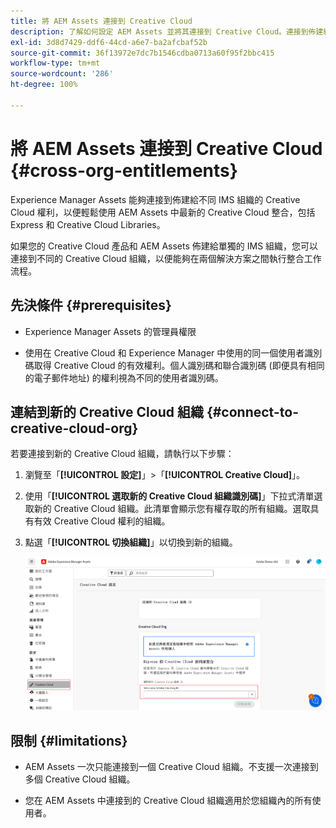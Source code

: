 ```yaml
---
title: 將 AEM Assets 連接到 Creative Cloud
description: 了解如何設定 AEM Assets 並將其連接到 Creative Cloud。連接到佈建給不同 IMS 組織的 Creative Cloud 權利，以便輕鬆使用 AEM Assets 中最新的 Creative Cloud 整合，包括 Express 和 Creative Cloud Libraries。
exl-id: 3d8d7429-ddf6-44cd-a6e7-ba2afcbaf52b
source-git-commit: 36f13972e7dc7b1546cdba0713a60f95f2bbc415
workflow-type: tm+mt
source-wordcount: '286'
ht-degree: 100%

---
```


# 將 AEM Assets 連接到 Creative Cloud  {#cross-org-entitlements}

Experience Manager Assets 能夠連接到佈建給不同 IMS 組織的 Creative Cloud 權利，以便輕鬆使用 AEM Assets 中最新的 Creative Cloud 整合，包括 Express 和 Creative Cloud Libraries。

如果您的 Creative Cloud 產品和 AEM Assets 佈建給單獨的 IMS 組織，您可以連接到不同的 Creative Cloud 組織，以便能夠在兩個解決方案之間執行整合工作流程。

## 先決條件 {#prerequisites}

* Experience Manager Assets 的管理員權限

* 使用在 Creative Cloud 和 Experience Manager 中使用的同一個使用者識別碼取得 Creative Cloud 的有效權利。個人識別碼和聯合識別碼 (即便具有相同的電子郵件地址) 的權利視為不同的使用者識別碼。

## 連結到新的 Creative Cloud 組織 {#connect-to-creative-cloud-org}

若要連接到新的 Creative Cloud 組織，請執行以下步驟：

1. 瀏覽至「**[!UICONTROL 設定]**」>「**[!UICONTROL Creative Cloud]**」。

1. 使用「**[!UICONTROL 選取新的 Creative Cloud 組織識別碼]**」下拉式清單選取新的 Creative Cloud 組織。此清單會顯示您有權存取的所有組織。選取具有有效 Creative Cloud 權利的組織。

1. 點選「**[!UICONTROL 切換組織]**」以切換到新的組織。

   ![跨組織權利](assets/cross-org-entitlements.png)

## 限制 {#limitations}

* AEM Assets 一次只能連接到一個 Creative Cloud 組織。不支援一次連接到多個 Creative Cloud 組織。

* 您在 AEM Assets 中連接到的 Creative Cloud 組織適用於您組織內的所有使用者。
